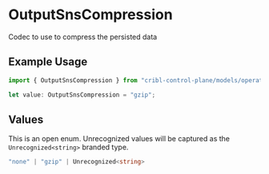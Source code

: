 # OutputSnsCompression

Codec to use to compress the persisted data

## Example Usage

```typescript
import { OutputSnsCompression } from "cribl-control-plane/models/operations";

let value: OutputSnsCompression = "gzip";
```

## Values

This is an open enum. Unrecognized values will be captured as the `Unrecognized<string>` branded type.

```typescript
"none" | "gzip" | Unrecognized<string>
```